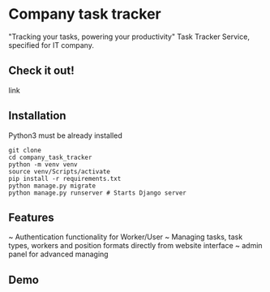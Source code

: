 # Company task tracker
"Tracking your tasks, powering your productivity"
Task Tracker Service, specified for IT company.
## Check it out!

link

## Installation

Python3 must be already installed

```shell
git clone 
cd company_task_tracker
python -m venv venv
source venv/Scripts/activate
pip install -r requirements.txt
python manage.py migrate
python manage.py runserver # Starts Django server
```

## Features

~ Authentication functionality for Worker/User
~ Managing tasks, task types, workers and position formats directly from website interface
~ admin panel for advanced managing

## Demo
